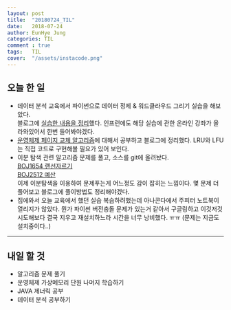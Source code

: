 ```yaml
---
layout: post
title:  "20180724_TIL"
date:   2018-07-24
author: EunHye Jung
categories: TIL
comment : true
tags:	TIL
cover:  "/assets/instacode.png"
---
```

   
## 오늘 한 일
* 데이터 분석 교육에서 파이썬으로 데이터 정제 & 워드클라우드 그리기 실습을 해보았다.  
  블로그에 [실습한 내용을 정리](https://eunhyejung.github.io/bigdata/2018/07/24/data-processing-studying-with-python.html)했다. 인프런에도 해당 실습에 관한 온라인 강좌가 올라와있어서 한번 들어봐야겠다.   
* [운영체제 페이지 교체 알고리즘](https://eunhyejung.github.io/os/2018/07/24/operatingsystem-study15.html)에 대해서 공부하고 블로그에 정리했다. LRU와 LFU는 직접 코드로 구현해볼 필요가 있어 보인다.  
* 이분 탐색 관련 알고리즘 문제를 풀고, 소스를 git에 올려놨다.  
  [BOJ1654 랜선자르기](https://github.com/EunHyeJung/AlgorithmStudy/blob/master/BOJ/BOJ1654.java)   
  [BOJ2512 예산](https://github.com/EunHyeJung/AlgorithmStudy/blob/master/BOJ/BOJ2512.java)   
  이제 이분탐색을 이용하여 문제푸는게 어느정도 감이 잡히는 느낌이다. 몇 문제 더 풀어보고 블로그에 풀이방법도 정리해야겠다.  
* 집에와서 오늘 교육에서 했던 실습 복습하려했는데 아나콘다에서 주피터 노트북이 열리지가 않았다. 뭔가 파이썬 버전충돌 문제가 있는거 같아서 구글링하고 이것저것 시도해보다 결국 지우고 재설치하느라 시간을 너무 낭비했다. ㅠㅠ (문제는 지금도 설치중이다..)  
   
- - -
## 내일 할 것  
* 알고리즘 문제 풀기   
* 운영체제 가상메모리 단원 나머지 학습하기  
* JAVA 제너릭 공부   
* 데이터 분석 공부하기   

   
